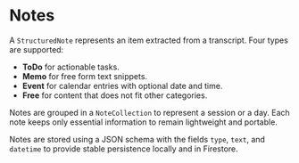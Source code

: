 # Notes

A `StructuredNote` represents an item extracted from a transcript. Four types
are supported:

- **ToDo** for actionable tasks.
- **Memo** for free form text snippets.
- **Event** for calendar entries with optional date and time.
- **Free** for content that does not fit other categories.

Notes are grouped in a `NoteCollection` to represent a session or a day. Each
note keeps only essential information to remain lightweight and portable.

Notes are stored using a JSON schema with the fields `type`, `text`, and
`datetime` to provide stable persistence locally and in Firestore.
